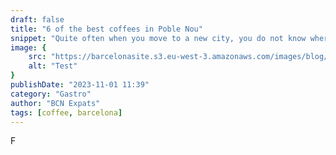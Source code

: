 ```yaml
---
draft: false
title: "6 of the best coffees in Poble Nou"
snippet: "Quite often when you move to a new city, you do not know where the best place to live is. In Barcelona you have a number of neighbourhoods and each has its own character and perks. It often depends a lot on what your personal circumstances are when it comes to choosing the right place to live. The city is divided into 10 districts, each with its own distinct character and attractions."
image: {
    src: "https://barcelonasite.s3.eu-west-3.amazonaws.com/images/blog/acb549fd-bcf4-455c-b855-9a5a6c9b3461/test-31d4375d.jpg",
    alt: "Test"
}
publishDate: "2023-11-01 11:39"
category: "Gastro"
author: "BCN Expats"
tags: [coffee, barcelona]
---
```


F
